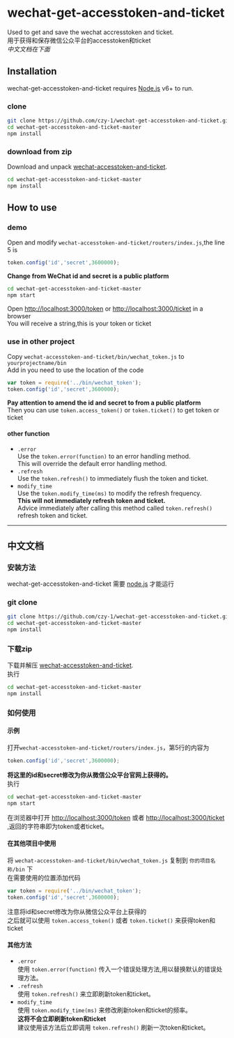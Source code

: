 # wechat-get-accesstoken-and-ticket  
Used to get and save the wechat accresstoken and ticket.  
用于获得和保存微信公众平台的accesstoken和ticket  
*中文文档在下面*
## Installation
wechat-get-accesstoken-and-ticket requires [Node.js](https://nodejs.org/) v6+ to run.
### clone
```sh
git clone https://github.com/czy-1/wechat-get-accesstoken-and-ticket.git
cd wechat-get-accesstoken-and-ticket-master
npm install
```
### download from zip
Download and unpack [wechat-accesstoken-and-ticket](https://github.com/czy-1/wechat-get-accesstoken-and-ticket/archive/master.zip).
```sh
cd wechat-get-accesstoken-and-ticket-master
npm install
```
## How to use
### demo
Open and modify `wechat-accesstoken-and-ticket/routers/index.js`,the line 5 is
```javascript
token.config('id','secret',3600000);
```
**Change from WeChat id and secret is a public platform**
```sh
cd wechat-get-accesstoken-and-ticket-master
npm start
```
Open <http://localhost:3000/token> or <http://localhost:3000/ticket> in a browser  
You will receive a string,this is your token or ticket
### use in other project
Copy `wechat-accesstoken-and-ticket/bin/wechat_token.js` to `yourprojectname/bin`  
Add in you need to use the location of the code
```javascript
var token = require('../bin/wechat_token');
token.config('id','secret',3600000);
```
**Pay attention to amend the id and secret to from a public platform**  
Then you can use `token.access_token()` or `token.ticket()` to get token or ticket
#### other function
* `.error`  
Use the `token.error(function)` to an error handling method.  
This will override the default error handling method.
* `.refresh`  
Use the `token.refresh()` to immediately flush the token and ticket.  
* `modify_time`  
Use the `token.modify_time(ms)` to modify the refresh frequency.  
**This will not immediately refresh token and ticket.**  
Advice immediately after calling this method called `token.refresh()` refresh token and ticket.  

***

## 中文文档
### 安装方法
wechat-get-accesstoken-and-ticket 需要 [node.js](http://nodejs.cn/) 才能运行  
### git clone
```sh
git clone https://github.com/czy-1/wechat-get-accesstoken-and-ticket.git
cd wechat-get-accesstoken-and-ticket-master
npm install
```
### 下载zip
下载并解压 [wechat-accesstoken-and-ticket](https://github.com/czy-1/wechat-get-accesstoken-and-ticket/archive/master.zip).  
执行
```sh
cd wechat-get-accesstoken-and-ticket-master
npm install
```
### 如何使用
#### 示例
打开`wechat-accesstoken-and-ticket/routers/index.js`，第5行的内容为
```javascript
token.config('id','secret',3600000);
```
**将这里的id和secret修改为你从微信公众平台官网上获得的。**   
执行
```sh
cd wechat-get-accesstoken-and-ticket-master
npm start
```
在浏览器中打开 <http://localhost:3000/token> 或者 <http://localhost:3000/ticket> ,返回的字符串即为token或者ticket。
#### 在其他项目中使用
将 `wechat-accesstoken-and-ticket/bin/wechat_token.js` 复制到 `你的项目名称/bin` 下  
在需要使用的位置添加代码  
```javascript
var token = require('../bin/wechat_token');
token.config('id','secret',3600000);
```
注意将id和secret修改为你从微信公众平台上获得的  
之后就可以使用 `token.access_token()` 或者 `token.ticket()` 来获得token和ticket  
#### 其他方法
* `.error`  
使用 `token.error(function)` 传入一个错误处理方法,用以替换默认的错误处理方法。  
* `.refresh`  
使用 `token.refresh()` 来立即刷新token和ticket。  
* `modify_time`  
使用 `token.modify_time(ms)` 来修改刷新token和ticket的频率。  
**这将不会立即刷新token和ticket**  
建议使用该方法后立即调用 `token.refresh()` 刷新一次token和ticket。  
